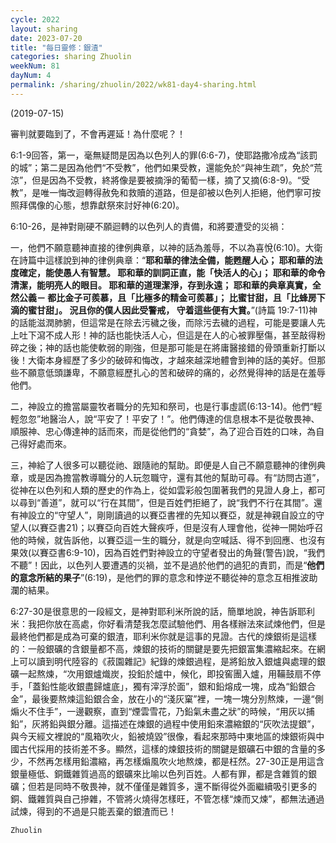 ```yaml
---
cycle: 2022
layout: sharing
date: 2023-07-20
title: "每日靈修：銀渣"
categories: sharing Zhuolin
weekNum: 81
dayNum: 4
permalink: /sharing/zhuolin/2022/wk81-day4-sharing.html
---
```

(2019-07-15)

審判就要臨到了，不會再遲延！為什麼呢？！  

6:1-9回答，第一，毫無疑問是因為以色列人的罪(6:6-7)，使耶路撒冷成為“該罰的城”；第二是因為他們“不受教”，他們如果受教，還能免於“與神生疏”，免於“荒涼”，但是因為不受教，終將像是要被摘淨的葡萄一樣，摘了又摘(6:8-9)。“受教”，是唯一悔改迴轉得赦免和救贖的道路，但是卻被以色列人拒絕，他們寧可按照拜偶像的心態，想靠獻祭來討好神(6:20)。  

6:10-26，是神對剛硬不願迴轉的以色列人的責備，和將要遭受的災禍：  

一，他們不願意聽神直接的律例典章，以神的話為羞辱，不以為喜悅(6:10)。大衛在詩篇中這樣說到神的律例典章：“**耶和華的律法全備，能甦醒人心； 耶和華的法度確定，能使愚人有智慧。 耶和華的訓詞正直，能「快活人的心」； 耶和華的命令清潔，能明亮人的眼目。 耶和華的道理潔淨，存到永遠； 耶和華的典章真實，全然公義－ 都比金子可羨慕，且「比極多的精金可羨慕」； 比蜜甘甜，且「比蜂房下滴的蜜甘甜」。 況且你的僕人因此受警戒， 守着這些便有大賞。**”(詩篇 19:7-11)神的話能滋潤肺腑，但這常是在除去污穢之後，而除污去穢的過程，可能是要讓人先上吐下瀉不成人形！神的話也能快活人心，但這是在人的心被罪壓傷，甚至敲得粉碎之後；神的話也能使軟弱的剛強，但是那可能是在將庸醫接錯的骨頭重新打斷以後！大衛本身經歷了多少的破碎和悔改，才越來越深地體會到神的話的美好。但那些不願意低頭謙卑，不願意經歷扎心的苦和破碎的痛的，必然覺得神的話是在羞辱他們。  

二，神設立的擔當屬靈牧者職分的先知和祭司，也是行事虛謊(6:13-14)。他們“輕輕忽忽”地醫治人，說“平安了！平安了！”。他們傳達的信息根本不是從敬畏神、順服神、忠心傳達神的話而來，而是從他們的“貪婪”，為了迎合百姓的口味，為自己得好處而來。  

三，神給了人很多可以聽從祂、跟隨祂的幫助。即便是人自己不願意聽神的律例典章，或是因為擔當教導職分的人玩忽職守，還有其他的幫助可尋。有“訪問古道”，從神在以色列和人類的歷史的作為上，從如雲彩般包圍著我們的見證人身上，都可以尋到“善道”，就可以“行在其間”，但是百姓們拒絕了，說“我們不行在其間”。還有神設立的“守望人”，剛剛讀過的以賽亞書裡的先知以賽亞，就是神親自設立的守望人(以賽亞書21)；以賽亞向百姓大聲疾呼，但是沒有人理會他，從神一開始呼召他的時候，就告訴他，以賽亞這一生的職分，就是向空喊話、得不到回應、也沒有果效(以賽亞書6:9-10)，因為百姓們對神設立的守望者發出的角聲(警告)說，“我們不聽”！因此，以色列人要遭遇的災禍，並不是過於他們的過犯的責罰，而是“**他們的意念所結的果子**”(6:19)，是他們的罪的意念和悖逆不聽從神的意念互相推波助瀾的結果。  

6:27-30是很意思的一段經文，是神對耶利米所說的話，簡單地說，神告訴耶利米：我把你放在高處，你好看清楚我怎麼試驗他們、用各樣辦法來試煉他們，但是最終他們都是成為可棄的銀渣，耶利米你就是這事的見證。古代的煉銀術是這樣的：一般銀礦的含銀量都不高，煉銀的技術的關鍵是要先把銀富集濃縮起來。在網上可以讀到明代陸容的《菽園雜記》紀錄的煉銀過程，是將鉛放入銀爐與處理的銀礦一起熬煉，“次用銀爐熾炭，投鉛於爐中，候化，即投窖團入爐，用鞴鼓扇不停手，「蓋鉛性能收銀盡歸爐底」，獨有滓浮於面”，銀和鉛熔成一塊，成為“鉛銀合金”，最後要熬煉這鉛銀合金，放在小的“淺灰窠”裡，一塊一塊分別熬煉，一邊“側煽火不住手”，一邊觀察，直到“煙雲雪花，乃鉛氣未盡之狀”的時候，“用灰以捕鉛”，灰將鉛與銀分離。這描述在煉銀的過程中使用鉛來濃縮銀的“灰吹法提銀”，與今天經文裡說的“風箱吹火，鉛被燒毀”很像，看起來那時中東地區的煉銀術與中國古代採用的技術差不多。顯然，這樣的煉銀技術的關鍵是銀礦石中銀的含量的多少，不然再怎樣用鉛濃縮，再怎樣煽風吹火地熬煉，都是枉然。27-30正是用這含銀量極低、銅鐵雜質過高的銀礦來比喻以色列百姓。人都有罪，都是含雜質的銀礦；但若是同時不敬畏神，就不僅僅是雜質多，還不斷得從外面繼續吸引更多的銅、鐵雜質與自己摻雜，不管將火燒得怎樣旺，不管怎樣“煉而又煉”，都無法通過試煉，得到的不過是只能丟棄的銀渣而已！  

`Zhuolin`  
